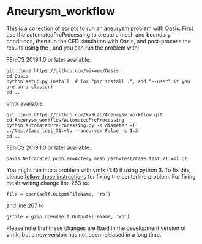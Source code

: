 # Aneurysm_workflow

This is a collection of scripts to run an aneurysm problem with Oasis. First use the automatedPreProcessing to create a mesh
and boundary conditions, then run the CFD simulation with Oasis, and post-process the results using the , and you can run the problem with:

FEniCS 2019.1.0 or later available:
```
git clone https://github.com/mikaem/Oasis
cd Oasis
python setup.py install  # (or "pip install .", add "--user" if you are on a cluster)
cd ..
````
vmtk available:
```
git clone https://github.com/KVSLab/Aneurysm_workflow.git
cd Aneurysm_workflow/automatedPreProcessing
python automatedPreProcessing.py -m diameter -i ../test/Case_test_71.vtp --aneurysm False -c 1.3
cd ..
```

FEniCS 2019.1.0 or later available:
```
oasis NSfracStep problem=Artery mesh_path=test/Case_test_71.xml.gz
```

You might run into a problem with vmtk (1.4) if using python 3. To fix this, please [follow these instructions](https://morphman.readthedocs.io/en/latest/installation.html#basic-installation) for fixing the centerline problem. For fixing mesh writing change line 263 to:
```
file = open(self.OutputFileName, 'rb')
````
and line 267 to
```
gzfile = gzip.open(self.OutputFileName, 'wb')
```
Please note that these changes are fixed in the development version of vmtk, but a new version has not been released in a long time.
